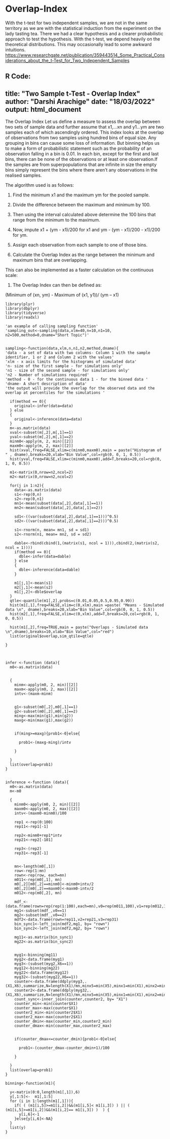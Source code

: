 # Overlap-Index
 With the t-test for two independent samples, we are not in the same territory as we are with the statistical induction from the experiment on the lady tasting tea. There we had a clear hypothesis and a clearer probabilistic approach to test the hypothesis. With the t-test, we depend heavily on the theoretical distributions. This may occasionally lead to some awkward intuitions.
https://www.researchgate.net/publication/359443514_Some_Practical_Considerations_about_the_t-Test_for_Two_Independent_Samples


R Code:
---
title: "Two Sample t-Test - Overlap Index"
author: "Darshi Arachige"
date: "18/03/2022"
output: html_document
---

The Overlap Index
Let us define a measure to assess the overlap between two sets of sample data and further assume that x1,…xn and y1…ym are two samples each of which ascendingly ordered. This index looks at the overlap of observations from two samples using hundred bins of equal size. Any grouping in bins can cause some loss of information. But binning helps us to make a form of probabilistic statement such as the probability of an observation falling in a bin is 0.01. In each bin, except for the first and last bins, there can be none of the observations or at least one observation.If the samples are from superpopulations that are infinite in size the empty bins simply represent the bins where there aren’t any observations in the realised samples.  


The algorithm used is as follows:  

1.	Find the minimum x1 and the maximum ym for the pooled sample.  

2.	Divide the difference between the maximum and minimum by 100.  

3.	Then using the interval calculated above determine the 100 bins that range from the minimum to the maximum.  

4.	Now, impute x1 + (ym - x1)/200 for x1 and ym - (ym - x1)/200   - x1)/200 for ym.  

5.	Assign each observation from each sample to one of those bins.  

6.	Calculate the Overlap Index as the range between the minimum and maximum bins that are overlapping.  

This can also be implemented as a faster calculation on the continuous scale:  

1.	The Overlap Index can then be defined as:  

(Minimum of (xn, ym) - Maximum of (x1, y1))/ (ym – x1)


```{r, warning=FALSE,error=FALSE,eval=FALSE,tidy=TRUE}
library(plyr)
library(dbplyr)
library(tidyverse)
library(readxl)
```


```
'an example of calling sampling function'
'sampling_out<-sampling(data,xlm=40,n=10,n1=10, n2=500,method=0,dname="Short Topic")'

 
sampling<-function(data,xlm,n,n1,n2,method,dname){
'data - a set of data with two columns- Column 1 with the sample identifier, 1 or 2 and Column 2 with the values'
'xlm - x axis limits for the histograms of simulated data'  
'n- size of the first sample - for simulations only'
'n1 - size of the second sample - for simulations only'
'n2 - Number of simulations required'
'method - 0 - for the continuous data 1 - for the binned data '
'dname- A short description of data'
'the output will provide the overlap for the observed data and the overlap at percentiles for the simulations '
  
  if(method == 0){
    original<-infer(data=data)
  } else
  {
    original<-inference(data=data)
  }
  m<-as.matrix(data)
  xval<-subset(m[,2],m[,1]==1)
  yval<-subset(m[,2],m[,1]==2)
  minm0<-apply(m, 2, min)[[2]]
  maxm0<-apply(m, 2, max)[[2]]
  hist(xval,freq=FALSE,xlim=c(minm0,maxm0),main = paste("Histogram of " , dname),breaks=20,xlab="Bin Value",col=rgb(0, 0, 1, 0.5))
  hist(yval,freq=FALSE,xlim=c(minm0,maxm0),add=T,breaks=20,col=rgb(0, 1, 0, 0.5))
  
  m1<-matrix(0,nrow=n2,ncol=2)
  m2<-matrix(0,nrow=n2,ncol=2)
  
  for(j in 1:n2){
    data<-as.matrix(data)
    s1<-rep(0,n)
    s2<-rep(0,n1)
    mn1<-mean(subset(data[,2],data[,1]==1))
    mn2<-mean(subset(data[,2],data[,1]==2))
    
    sd1<-((var(subset(data[,2],data[,1]==1)))^0.5)
    sd2<-((var(subset(data[,2],data[,1]==2)))^0.5)
    
    s1<-rnorm(n, mean= mn1, sd = sd1)
    s2<-rnorm(n1, mean= mn2, sd = sd2)
    
    dable<-rbind(cbind(1,(matrix(s1, ncol = 1))),cbind(2,(matrix(s2, ncol = 1))))
    if(method == 0){
      dble<-infer(data=dable)
    } else
    {
      dble<-inference(data=dable)
    }
    
    m1[j,1]<-mean(s1)
    m2[j,1]<-mean(s2)
    m1[j,2]<-dble$overlap
  }
  qtle<-quantile(m1[,2],probs=c(0.01,0.05,0.5,0.95,0.99))
  hist(m1[,1],freq=FALSE,xlim=c(0,xlm),main =paste( "Means - Simulated data \n", dname),breaks=20,xlab="Bin Value",col=rgb(0, 0, 1, 0.5))
  hist(m2[,1],freq=FALSE,xlim=c(0,xlm),add=T,breaks=20,col=rgb(0, 1, 0, 0.5))
  
  hist(m1[,2],freq=TRUE,main = paste("Overlaps - Simulated data \n",dname),breaks=10,xlab="Bin Value",col="red")
  list(original$overlap,sim_qtile=qtle)
 
}



infer <-function (data){
  m0<-as.matrix(data)
  
  
  {
    minm<-apply(m0, 2, min)[[2]]
    maxm<-apply(m0, 2, max)[[2]]
    intv<-(maxm-minm)
    
    
    g1<-subset(m0[,2],m0[,1]==1)
    g2<-subset(m0[,2],m0[,1]==2)
    ming<-max(min(g1),min(g2))
    maxg<-min(max(g1),max(g2))
    
    
    if(ming>=maxg){prob1<-0}else{ 
      
      prob1<-(maxg-ming)/intv
      
    }
    
  }
  list(overlap=prob1)
}


inference <-function (data){
  m0<-as.matrix(data)
  m<-m0
  
  {
    minm0<-apply(m0, 2, min)[[2]]
    maxm0<-apply(m0, 2, max)[[2]]
    intv<-(maxm0-minm0)/100
    
    rep1 <-rep(0:100)
    rep11<-rep1[-1]
    
    rep2<-minm0+rep1*intv
    rep21<-rep2[-101]
    
    rep3<-(rep2)
    rep31<-rep3[-1]
    
    
    mn<-length(m0[,1])
    row<-rep(1:mn)
    rown<-rep(row, each=mn)
    m011<-rep(m0[,1], mn)
    m0[,2][m0[,2]==minm0]<-minm0+intv/2
    m0[,2][m0[,2]==maxm0]<-maxm0-intv/2
    m012<-rep(m0[,2], mn)
    
    mdf_<-(data.frame(rown=rep(rep(1:100),each=mn),v0=rep(m011,100),v1=rep(m012,100)))
    mg1<-subset(mdf_,v0==1)
    mg2<-subset(mdf_,v0==2)
    mdf2<-data.frame(rown=rep11,v2=rep21,v3=rep31)
    bin_sync1<-left_join(mdf2,mg1, by= "rown")
    bin_sync2<-left_join(mdf2,mg2, by= "rown")
    
    mg11<-as.matrix(bin_sync1)
    mg22<-as.matrix(bin_sync2)
    
    
    myg1<-binning(mg11)
    myg2<-data.frame(myg1)
    myg3<-(subset(myg2,X6==1))
    myg12<-binning(mg22)
    myg22<-data.frame(myg12)
    myg32<-(subset(myg22,X6==1))
    counter<-data.frame(ddply(myg3,.(X1,X6),summarize,N=length(X1)/mn,minx5=min(X5),minx1=min(X1),minx2=min(X2),minx3=min(X3)))
    counter2<-data.frame(ddply(myg32,.(X1,X6),summarize,N=length(X1)/mn,minx5=min(X5),minx1=min(X1),minx2=min(X2),minx3=min(X3)))
    count_sync<-inner_join(counter,counter2, by= "X1")
    counter_min<-min(counter$X1)
    counter_max<-max(counter$X1)
    counter2_min<-min(counter2$X1)
    counter2_max<-max(counter2$X1)
    counter_dmin<-max(counter_min,counter2_min)
    counter_dmax<-min(counter_max,counter2_max)
    
    
    if(counter_dmax<=counter_dmin){prob1<-0}else{ 
      
      prob1<-(counter_dmax-counter_dmin+1)/100
      
    }
    
  }
  list(overlap=prob1)
}

binning<-function(m1){
  
  y<-matrix(0:0,length(m1[,1]),6)
  y[,1:5]<-  m1[,1:5]
  for (i in 1:length(m1[,1])){
    if( ( (m1[i,5]>=m1[i,2])&&(m1[i,5]< m1[i,3]) ) || ( (m1[i,5]>=m1[i,2])&&(m1[i,2]== m1[i,3]) )  ) {
      y[i,6]<-1
    }else{y[i,6]<-NA}
  }
  list(y)
} 

